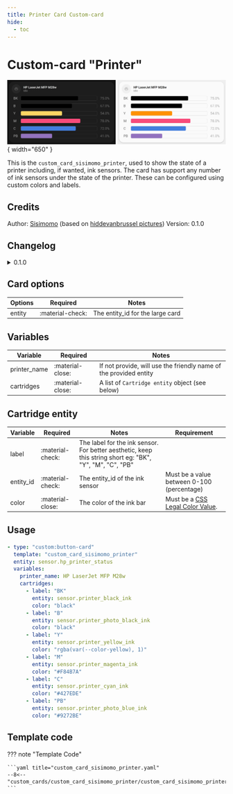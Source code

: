 ```yaml
---
title: Printer Card Custom-card
hide:
  - toc
---
```

<!-- markdownlint-disable MD046 -->

# Custom-card "Printer"

![Image title](../../docs/assets/img/custom_card_sisimomo_printer.png){ width="650" }

This is the `custom_card_sisimomo_printer`, used to show the state of a printer including, if wanted, ink sensors.
The card has support any number of ink sensors under the state of the printer. These can be configured using custom colors and labels.

## Credits

Author: [Sisimomo](https://github.com/sisimomo) (based on [hiddevanbrussel pictures](https://community.home-assistant.io/t/lovelace-ui-minimalist/322687/203))
Version: 0.1.0

## Changelog

<details>
  <summary>0.1.0</summary>
  Initial release.
</details>

## Card options

| Options      | Required         | Notes          |
|--------------|------------------|----------------|
| entity       | :material-check: | The entity_id for the large card |

## Variables

| Variable                               | Required         | Notes          |
|----------------------------------------|------------------|----------------|
| printer_name                           | :material-close: | If not provide, will use the friendly name of the provided entity |
| cartridges                             | :material-close: | A list of  `Cartridge entity` object (see below) |

## Cartridge entity

|  Variable  | Required         | Notes          | Requirement |
|------------|------------------|----------------|-------------|
| label      | :material-check: | The label for the ink sensor. For better aesthetic, keep this string short eg: "BK", "Y", "M", "C", "PB" |  |
| entity_id  | :material-check: | The entity_id of the ink sensor | Must be a value between 0-100 (percentage) |
| color      | :material-close: | The color of the ink bar | Must be a [CSS Legal Color Value](https://www.w3schools.com/cssref/css_colors_legal.asp).  |

## Usage

```yaml
- type: "custom:button-card"
  template: "custom_card_sisimomo_printer"
  entity: sensor.hp_printer_status
  variables:
    printer_name: HP LaserJet MFP M28w
    cartridges:
      - label: "BK"
        entity: sensor.printer_black_ink
        color: "black"
      - label: "B"
        entity: sensor.printer_photo_black_ink
        color: "black"
      - label: "Y"
        entity: sensor.printer_yellow_ink
        color: "rgba(var(--color-yellow), 1)"
      - label: "M"
        entity: sensor.printer_magenta_ink
        color: "#F84B7A"
      - label: "C"
        entity: sensor.printer_cyan_ink
        color: "#427EDE"
      - label: "PB"
        entity: sensor.printer_photo_blue_ink
        color: "#9272BE"
```

## Template code

??? note "Template Code"

    ```yaml title="custom_card_sisimomo_printer.yaml"
    --8<-- "custom_cards/custom_card_sisimomo_printer/custom_card_sisimomo_printer.yaml"
    ```
